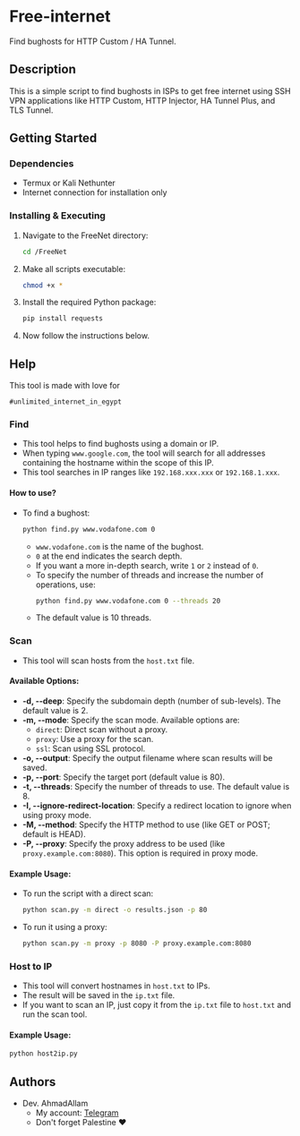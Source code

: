 # Free-internet

Find bughosts for HTTP Custom / HA Tunnel.

## Description

This is a simple script to find bughosts in ISPs to get free internet using SSH VPN applications like HTTP Custom, HTTP Injector, HA Tunnel Plus, and TLS Tunnel.

## Getting Started

### Dependencies

* Termux or Kali Nethunter
* Internet connection for installation only

### Installing & Executing

1. Navigate to the FreeNet directory:
   ```bash
   cd /FreeNet
   ```

2. Make all scripts executable:
   ```bash
   chmod +x *
   ```

3. Install the required Python package:
   ```bash
   pip install requests
   ```

4. Now follow the instructions below.

## Help

This tool is made with love for

```
#unlimited_internet_in_egypt
```

### Find

* This tool helps to find bughosts using a domain or IP.
* When typing `www.google.com`, the tool will search for all addresses containing the hostname within the scope of this IP. 
* This tool searches in IP ranges like `192.168.xxx.xxx` or `192.168.1.xxx`.

#### How to use?

- To find a bughost:
  ```bash
  python find.py www.vodafone.com 0
  ```
  - `www.vodafone.com` is the name of the bughost.
  - `0` at the end indicates the search depth.
  - If you want a more in-depth search, write `1` or `2` instead of `0`.
  - To specify the number of threads and increase the number of operations, use:
    ```bash
    python find.py www.vodafone.com 0 --threads 20
    ```
  - The default value is 10 threads.

### Scan

* This tool will scan hosts from the `host.txt` file.

#### Available Options:
- **-d, --deep**: Specify the subdomain depth (number of sub-levels). The default value is 2.
- **-m, --mode**: Specify the scan mode. Available options are:
  - `direct`: Direct scan without a proxy.
  - `proxy`: Use a proxy for the scan.
  - `ssl`: Scan using SSL protocol.
- **-o, --output**: Specify the output filename where scan results will be saved.
- **-p, --port**: Specify the target port (default value is 80).
- **-t, --threads**: Specify the number of threads to use. The default value is 8.
- **-I, --ignore-redirect-location**: Specify a redirect location to ignore when using proxy mode.
- **-M, --method**: Specify the HTTP method to use (like GET or POST; default is HEAD).
- **-P, --proxy**: Specify the proxy address to be used (like `proxy.example.com:8080`). This option is required in proxy mode.

#### Example Usage:
- To run the script with a direct scan:
  ```bash
  python scan.py -m direct -o results.json -p 80
  ```
- To run it using a proxy:
  ```bash
  python scan.py -m proxy -p 8080 -P proxy.example.com:8080
  ```

### Host to IP

* This tool will convert hostnames in `host.txt` to IPs. 
* The result will be saved in the `ip.txt` file.
* If you want to scan an IP, just copy it from the `ip.txt` file to `host.txt` and run the scan tool.

#### Example Usage:
```bash
python host2ip.py
```

## Authors

* Dev. AhmadAllam
  * My account: [Telegram](https://t.me/echo_Allam)
  * Don't forget Palestine ❤️